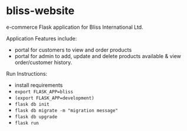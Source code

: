 # bliss-website
e-commerce Flask application for Bliss International Ltd.

Application Features include:
- portal for customers to view and order products
- portal for admin to add, update and delete products available & view order/customer history.

Run Instructions:
- install requirements
- `export FLASK_APP=bliss`
- `(export FLASK_APP=development)`
- `flask db init`
- `flask db migrate -m "migration message"`
- `flask db upgrade`
- ``flask run``
